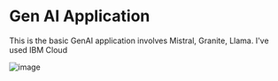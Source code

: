# Gen AI Application
This is the basic GenAI application involves Mistral, Granite, Llama.
I've used IBM Cloud

![image](https://github.com/user-attachments/assets/4ef25b2e-09cc-462b-aeb8-d5a3f57a5ef7)
